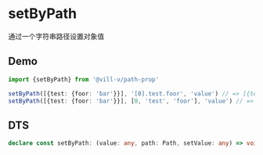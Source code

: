 # setByPath

通过一个字符串路径设置对象值

## Demo

```ts
import {setByPath} from '@vill-v/path-prop'

setByPath([{test: {foor: 'bar'}}], '[0].test.foor', 'value') // => [{test: {foor: 'value'}}]
setByPath([{test: {foor: 'bar'}}], [0, 'test', 'foor'], 'value') // => [{test: {foor: 'value'}}]
```

## DTS

```ts
declare const setByPath: (value: any, path: Path, setValue: any) => void;
```
